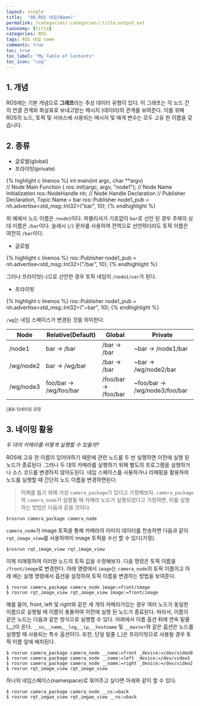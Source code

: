 ```yaml
---
layout: single
title:  "08.ROS 네임(Name)"
permalink: /categories/:categories/:title:output_ext
taxonomy: {title}
categories: ROS
tags: ROS 네임 name
comments: true
toc: true
toc_label: "My Table of Contents"
toc_icon: "cog"
---
```



## 1. 개념

ROS에는 기본 개념으로 **그래프**라는 추상 데이터 유형이 있다. 이 그래프는 각 노드 간의 연결 관계와 화살표로 보내고받는 메시지 (데이터)의 관계를 보여준다. 이를 위해 ROS의 노드, 토픽 및 서비스에 사용되는 메시지 및 매개 변수는 모두 고유 한 이름을 갖습니다.

## 2. 종류

* 글로벌(global)
* 프라이빗(private)


{% highlight c linenos %}
int main(int argc, char **argv) 		
// Node Main Function
{
ros::init(argc, argv, "node1"); 		 // Node Name Initialization
ros::NodeHandle nh; 			 // Node Handle Declaration
// Publisher Declaration, Topic Name = bar
ros::Publisher node1_pub = nh.advertise<std_msg::Int32>("bar", 10);
{% endhighlight %}

위 예에서 노드 이름은 `/node1`이다. 퍼블리셔가 기호없이 `bar`로 선언 된 경우 주제의 상대 이름은 `/bar`이다. 슬래시 (`/`) 문자를 사용하여 전역으로 선언하더라도 토픽 이름은 여전히 `/bar`이다.

* 글로벌

{% highlight c linenos %}
ros::Publisher node1_pub = nh.advertise<std_msg::Int32>("/bar", 10);
{% endhighlight %}

그러나 프라이빗(`~`)으로 선언한 경우 토픽 네임이 `/node1/var`가 된다.

* 프라이빗

{% highlight c linenos %}
ros::Publisher node1_pub = nh.advertise<std_msg::Int32>("~bar", 10);
{% endhighlight %}

`/wg`는 네임 스페이스가 변경된 것을 의미한다.

|Node|Relative(Default)|Global|Private|
|---|---|---|---|
|/node1|bar → /bar|/bar → /bar|~bar → /node1/bar|
|/wg/node2|bar → /wg/bar|/bar → /bar|~bar → /wg/node2/bar|
|/wg/node3|foo/bar → /wg/foo/bar|/foo/bar → /foo/bar|~foo/bar → /wg/node3/foo/bar|

<small>[표8-1]네이밍 규칭</small>

## 3. 네이밍 활용

*두 대의 카메라를 어떻게 실행할 수 있을까?*

ROS에 고유 한 이름이 있어야하기 때문에 관련 노드를 두 번 실행하면 이전에 실행 된 노드가 종료된다. 그러나 두 대의 카메라를 실행하기 위해 별도의 프로그램을 실행하거나 소스 코드를 변경하지 않아도된다. 네임 스페이스를 사용하거나 리매핑을 활용하여 노드를 실행할 때 간단히 노드 이름을 변경하면된다.

>이해를 돕기 위해 가상 `camera_package`가 있다고 가정해보자. `camera_package`의 `camera_node`가 실행될 때 카메라 노드가 실행되었다고 가정하면, 이를 실행하는 방법은 다음과 같을 것이다.

```
$rosrun camera_package camera_node
```
`camera_node`가 image 토픽을 통해 카메라의 이미지 데이터를 전송하면 다음과 같이 `rqt_image_view`를 사용하여이 image 토픽을 수신 할 수 있다(가정). 
```
$rosrun rqt_image_view rqt_image_view
```
이제 리매핑하여 이러한 노드의 토픽 값을 수정해보자. 다음 명령은 토픽 이름을 `/front/image`로 변경한다. 아래 명령에서 `image`는 `camera_node`의 토픽 이름이고 아래 예는 실행 명령에서 옵션을 설정하여 토픽 이름을 변경하는 방법을 보여준다.

```
$ rosrun camera_package camera_node image:=front/image
$ rosrun rqt_image_view rqt_image_view image:=front/image
```

예를 들어, front, left 및 right와 같은 세 개의 카메라가있는 경우 여러 노드가 동일한 이름으로 실행될 때 이름이 충돌하여 이전에 실행 된 노드가 종료된다. 따라서, 이름이 같은 노드는 다음과 같은 방식으로 실행할 수 있다. 아래에서 이름 옵션 뒤에 연속 밑줄 (__)이 온다.
`__ns`,`__name`,`__log`,`__ip`,`__hostname` 및 `__master`와 같은 옵션은 노드를 실행할 때 사용되는 특수 옵션이다. 또한, 단일 밑줄 (_)은 프라이빗으로 사용될 경우 토픽 이름 앞에 배치된다.

```
$ rosrun camera_package camera_node __name:=front _device:=/dev/video0
$ rosrun camera_package camera_node __name:=left _device:=/dev/video1
$ rosrun camera_package camera_node __name:=right _device:=/dev/video2
$ rosrun rqt_image_view rqt_image_view
```

하나의 네임스페이스(namespace)로 묶어주고 싶다면 아래와 같이 할 수 있다.

```
$ rosrun camera_package camera_node __ns:=back
$ rosrun rqt_imgae_view rqt_imgae_view __ns:=back
```
